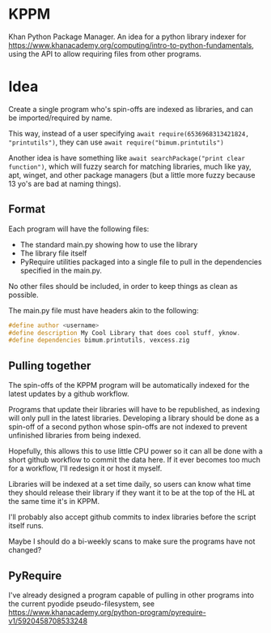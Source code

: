 # KPPM
Khan Python Package Manager. An idea for a python library indexer for https://www.khanacademy.org/computing/intro-to-python-fundamentals, using the API to allow requiring files from other programs.


# Idea
Create a single program who's spin-offs are indexed as libraries, and can be imported/required by name.

This way, instead of a user specifying  `await require(6536968313421824, "printutils")`, they can use `await require("bimum.printutils")`

Another idea is have something like `await searchPackage("print clear function")`, which will fuzzy search for matching libraries, much like yay, apt, winget, and other package managers (but a little more fuzzy because 13 yo's are bad at naming things).

## Format
Each program will have the following files:
- The standard main.py showing how to use the library
- The library file itself
- PyRequire utilities packaged into a single file to pull in the dependencies specified in the main.py.

No other files should be included, in order to keep things as clean as possible.

The main.py file must have headers akin to the following:
```cpp
#define author <username>
#define description My Cool Library that does cool stuff, yknow.
#define dependencies bimum.printutils, vexcess.zig
```

## Pulling together
The spin-offs of the KPPM program will be automatically indexed for the latest updates by a github workflow.

Programs that update their libraries will have to be republished, as indexing will only pull in the latest libraries. Developing a library should be done as a spin-off of a second python whose spin-offs are not indexed to prevent unfinished libraries from being indexed.

Hopefully, this allows this to use little CPU power so it can all be done with a short github workflow to commit the data here. If it ever becomes too much for a workflow, I'll redesign it or host it myself.

Libraries will be indexed at a set time daily, so users can know what time they should release their library if they want it to be at the top of the HL at the same time it's in KPPM.

I'll probably also accept github commits to index libraries before the script itself runs.

Maybe I should do a bi-weekly scans to make sure the programs have not changed?

## PyRequire
I've already designed a program capable of pulling in other programs into the current pyodide pseudo-filesystem, see https://www.khanacademy.org/python-program/pyrequire-v1/5920458708533248
